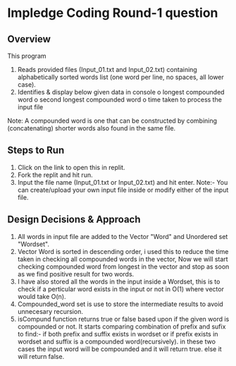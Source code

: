 # Impledge Coding Round-1 question

## Overview
This program
1. Reads provided files (Input_01.txt and Input_02.txt) containing alphabetically sorted words list (one
word per line, no spaces, all lower case).
2. Identifies & display below given data in console
o longest compounded word
o second longest compounded word
o time taken to process the input file

Note: A compounded word is one that can be constructed by combining (concatenating) shorter words
also found in the same file.

## Steps to Run
1. Click on the link to open this in replit.
2. Fork the replit and hit run.
3. Input the file name (Input_01.txt or Input_02.txt) and hit enter.
Note:- You can create/upload your own input file inside or modify either of the input file.

## Design Decisions & Approach
1. All words in input file are added to the Vector "Word" and Unordered set "Wordset".
2. Vector Word is sorted in descending order, i used this to reduce the time taken in checking all compounded words in the vector, Now we will start checking compounded word from longest in the vector and stop as soon as we find positive result for two words.
3. I have also stored all the words in the input inside a Wordset, this is to check if a perticular word exists in the input or not in O(1) where vector would take O(n).
4. Compounded_word set is use to store the intermediate results to avoid unnecesary recursion.
5. isCompund function returns true or false based upon if the given word is compounded or not. It starts comparing combination of prefix and sufix to find:-
if both prefix and suffix exists in wordset or if prefix exists in wordset and suffix is a compounded word(recursively). in these two cases the input word will be compounded and it will return true. else it will return false.

